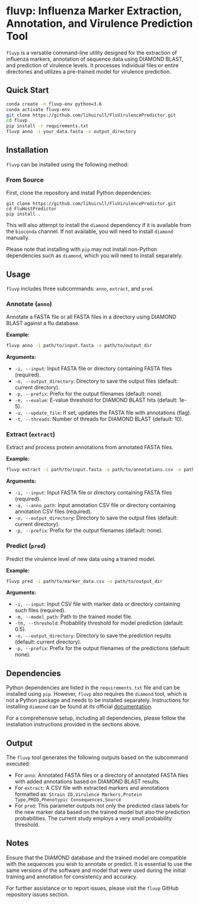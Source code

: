 # fluvp: Influenza Marker Extraction, Annotation, and Virulence Prediction Tool

`fluvp` is a versatile command-line utility designed for the extraction of influenza markers, annotation of sequence data using DIAMOND BLAST, and prediction of virulence levels. It processes individual files or entire directories and utilizes a pre-trained model for virulence prediction.

## Quick Start

```bash
conda create -n fluvp-env python=3.6
conda activate fluvp-env
git clone https://github.com/lihuirull/FluVirulencePredictor.git
cd fluvp
pip install -r requirements.txt
fluvp anno -i your_data.fasta -o output_directory
```

## Installation

`fluvp` can be installed using the following method:

### From Source

First, clone the repository and install Python dependencies:

```shell
git clone https://github.com/lihuirull/FluVirulencePredictor.git
cd FluHostPredictor
pip install .
```

This will also attempt to install the `diamond` dependency if it is available from the `bioconda` channel. If not available, you will need to install `diamond` manually.

Please note that installing with `pip` may not install non-Python dependencies such as `diamond`, which you will need to install separately.

## Usage

`fluvp` includes three subcommands: `anno`, `extract`, and `pred`.

### Annotate (`anno`)

Annotate a FASTA file or all FASTA files in a directory using DIAMOND BLAST against a flu database.

**Example:**

```bash
fluvp anno -i path/to/input.fasta -o path/to/output_dir
```

**Arguments:**

- `-i, --input`: Input FASTA file or directory containing FASTA files (required).
- `-o, --output_directory`: Directory to save the output files (default: current directory).
- `-p, --prefix`: Prefix for the output filenames (default: none).
- `-e, --evalue`: E-value threshold for DIAMOND BLAST hits (default: 1e-5).
- `-u, --update_file`: If set, updates the FASTA file with annotations (flag).
- `-t, --threads`: Number of threads for DIAMOND BLAST (default: 10).

### Extract (`extract`)

Extract and process protein annotations from annotated FASTA files.

**Example:**

```bash
fluvp extract -i path/to/input.fasta -a path/to/annotations.csv -o path/to/output_dir
```

**Arguments:**

- `-i, --input`: Input FASTA file or directory containing FASTA files (required).
- `-a, --anno_path`: Input annotation CSV file or directory containing annotation CSV files (required).
- `-o, --output_directory`: Directory to save the output files (default: current directory).
- `-p, --prefix`: Prefix for the output filenames (default: none).

### Predict (`pred`)

Predict the virulence level of new data using a trained model.

**Example:**

```bash
fluvp pred -i path/to/marker_data.csv -o path/to/output_dir
```

**Arguments:**

- `-i, --input`: Input CSV file with marker data or directory containing such files (required).
- `-m, --model_path`: Path to the trained model file.
- `-th, --threshold`: Probability threshold for model prediction (default: 0.5).
- `-o, --output_directory`: Directory to save the prediction results (default: current directory).
- `-p, --prefix`: Prefix for the output filenames of the predictions (default: none).

## Dependencies

Python dependencies are listed in the `requirements.txt` file and can be installed using `pip`. However, `fluvp` also requires the `diamond` tool, which is not a Python package and needs to be installed separately. Instructions for installing `diamond` can be found at its official [documentation](https://github.com/bbuchfink/diamond/wiki).

For a comprehensive setup, including all dependencies, please follow the installation instructions provided in the sections above.

## Output

The `fluvp` tool generates the following outputs based on the subcommand executed:

- For `anno`: Annotated FASTA files or a directory of annotated FASTA files with added annotations based on DIAMOND BLAST results.
- For `extract`: A CSV file with extracted markers and annotations formatted as: `Strain ID,Virulence Markers,Protein Type,PMID,Phenotypic Consequences,Source`
- For `pred`: This parameter outputs not only the predicted class labels for the new marker data based on the trained model but also the prediction probabilities. The current study employs a very small probability threshold.

## Notes

Ensure that the DIAMOND database and the trained model are compatible with the sequences you wish to annotate or predict. It is essential to use the same versions of the software and model that were used during the initial training and annotation for consistency and accuracy.

For further assistance or to report issues, please visit the `fluvp` GitHub repository issues section.